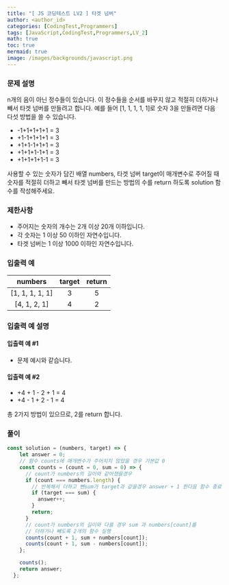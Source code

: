 ```yaml
---
title: "[ JS 코딩테스트 LV2 ] 타겟 넘버"
author: <author_id>
categories: [CodingTest,Programmers]
tags: [JavaScript,CodingTest,Programmers,LV_2]
math: true
toc: true
mermaid: true
image: /images/backgrounds/javascript.png
---
```


### 문제 설명
n개의 음이 아닌 정수들이 있습니다. 이 정수들을 순서를 바꾸지 않고 적절히 더하거나 빼서 타겟 넘버를 만들려고 합니다. 예를 들어 [1, 1, 1, 1, 1]로 숫자 3을 만들려면 다음 다섯 방법을 쓸 수 있습니다.

+ -1+1+1+1+1 = 3
+ +1-1+1+1+1 = 3
+ +1+1-1+1+1 = 3
+ +1+1+1-1+1 = 3
+ +1+1+1+1-1 = 3

사용할 수 있는 숫자가 담긴 배열 numbers, 타겟 넘버 target이 매개변수로 주어질 때 숫자를 적절히 더하고 빼서 타겟 넘버를 만드는 방법의 수를 return 하도록 solution 함수를 작성해주세요.

### 제한사항
- 주어지는 숫자의 개수는 2개 이상 20개 이하입니다.
- 각 숫자는 1 이상 50 이하인 자연수입니다.
- 타겟 넘버는 1 이상 1000 이하인 자연수입니다.

### 입출력 예

|numbers|	target| 	return |
|:--:|:--:|:-------:|
|[1, 1, 1, 1, 1]	|3	|    5    |
|[4, 1, 2, 1]|	4|   	2    |

### 입출력 예 설명
#### 입출력 예 #1

+ 문제 예시와 같습니다.

#### 입출력 예 #2

- +4 + 1 - 2 + 1 = 4
- +4 - 1 + 2 - 1 = 4

총 2가지 방법이 있으므로, 2를 return 합니다.


### 풀이
```javascript
const solution = (numbers, target) => {
    let answer = 0;
    // 함수 counts에 매개변수가 주어지지 않았을 경우 기본값 0
    const counts = (count = 0, sum = 0) => {
      // count가 numbers의 길이와 같아졌을경우
      if (count === numbers.length) {
        // 반복해서 더하고 뺀sum가 target과 같을경우 answer + 1 한다음 함수 종료
        if (target === sum) {
          answer++;
        }
        return;
      }
      // count가 numbers의 길이와 다를 경우 sum 과 numbers[count]를
      // 더하거나 빼도록 2개의 함수 실행
      counts(count + 1, sum + numbers[count]);
      counts(count + 1, sum - numbers[count]);
    };

    counts();
    return answer;
  };
```
